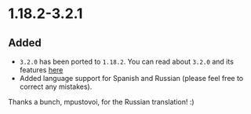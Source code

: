 # 1.18.2-3.2.1

## Added
- `3.2.0` has been ported to `1.18.2`. You can read about `3.2.0` and its features [here](https://modrinth.com/mod/forgotten-graves/version/1.20.1-3.2.0)
- Added language support for Spanish and Russian (please feel free to correct any mistakes).

Thanks a bunch, mpustovoi, for the Russian translation! :)